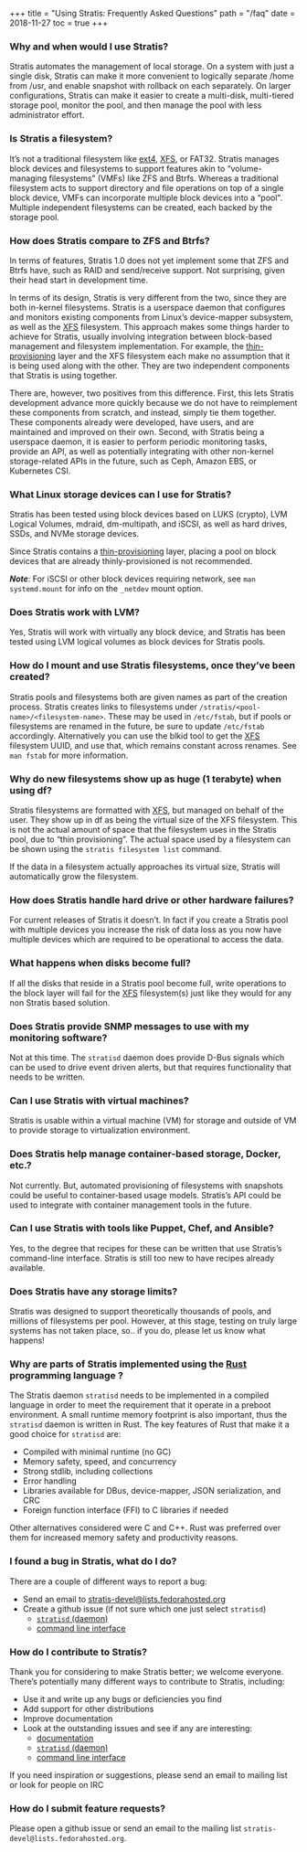 +++
title = "Using Stratis: Frequently Asked Questions"
path = "/faq"
date = 2018-11-27
toc = true
+++


### Why and when would I use Stratis?

Stratis automates the management of local storage. On a system with just a single disk, Stratis can make it more convenient to logically separate /home from /usr, and enable snapshot with rollback on each separately. On larger configurations, Stratis can make it easier to create a multi-disk, multi-tiered storage pool, monitor the pool, and then manage the pool with less administrator effort.

### Is Stratis a filesystem?

It’s not a traditional filesystem like [ext4](https://ext4.wiki.kernel.org/index.php/Main_Page), [XFS](https://en.wikipedia.org/wiki/XFS), or FAT32\. Stratis manages block devices and filesystems to support features akin to “volume-managing filesystems” (VMFs) like ZFS and Btrfs. Whereas a traditional filesystem acts to support directory and file operations on top of a single block device, VMFs can incorporate multiple block devices into a “pool”. Multiple independent filesystems can be created, each backed by the storage pool.

### How does Stratis compare to ZFS and Btrfs?

In terms of features, Stratis 1.0 does not yet implement some that ZFS and Btrfs have, such as RAID and send/receive support. Not surprising, given their head start in development time.

In terms of its design, Stratis is very different from the two, since they are both in-kernel filesystems. Stratis is a userspace daemon that configures and monitors existing components from Linux’s device-mapper subsystem, as well as the [XFS](https://en.wikipedia.org/wiki/XFS) filesystem. This approach makes some things harder to achieve for Stratis, usually involving integration between block-based management and filesystem implementation. For example, the [thin-provisioning](https://en.wikipedia.org/wiki/Thin_provisioning) layer and the XFS filesystem each make no assumption that it is being used along with the other. They are two independent components that Stratis is using together.

There are, however, two positives from this difference. First, this lets Stratis development advance more quickly because we do not have to reimplement these components from scratch, and instead, simply tie them together. These components already were developed, have users, and are maintained and improved on their own. Second, with Stratis being a userspace daemon, it is easier to perform periodic monitoring tasks, provide an API, as well as potentially integrating with other non-kernel storage-related APIs in the future, such as Ceph, Amazon EBS, or Kubernetes CSI.

### What Linux storage devices can I use for Stratis?

Stratis has been tested using block devices based on LUKS (crypto), LVM Logical Volumes, mdraid, dm-multipath, and iSCSI, as well as hard drives, SSDs, and NVMe storage devices.

Since Stratis contains a [thin-provisioning](https://en.wikipedia.org/wiki/Thin_provisioning) layer, placing a pool on block devices that are already thinly-provisioned is not recommended.

**_Note_**: For iSCSI or other block devices requiring network, see `man systemd.mount` for info on the `_netdev` mount option.

### Does Stratis work with LVM?

Yes, Stratis will work with virtually any block device, and Stratis has been tested using LVM logical volumes as block devices for Stratis pools.

### How do I mount and use Stratis filesystems, once they’ve been created?

Stratis pools and filesystems both are given names as part of the creation process. Stratis creates links to filesystems under `/stratis/<pool-name>/<filesystem-name>`. These may be used in `/etc/fstab`, but if pools or filesystems are renamed in the future, be sure to update `/etc/fstab` accordingly. Alternatively you can use the blkid tool to get the [XFS](https://en.wikipedia.org/wiki/XFS) filesystem UUID, and use that, which remains constant across renames. See `man fstab` for more information.

### Why do new filesystems show up as huge (1 terabyte) when using df?

Stratis filesystems are formatted with [XFS](https://en.wikipedia.org/wiki/XFS), but managed on behalf of the user. They show up in df as being the virtual size of the XFS filesystem. This is not the actual amount of space that the filesystem uses in the Stratis pool, due to “thin provisioning”. The actual space used by a filesystem can be shown using the `stratis filesystem list` command.

If the data in a filesystem actually approaches its virtual size, Stratis will automatically grow the filesystem.

### How does Stratis handle hard drive or other hardware failures?

For current releases of Stratis it doesn’t. In fact if you create a Stratis pool with multiple devices you increase the risk of data loss as you now have multiple devices which are required to be operational to access the data.

### What happens when disks become full?

If all the disks that reside in a Stratis pool become full, write operations to the block layer will fail for the [XFS](https://en.wikipedia.org/wiki/XFS) filesystem(s) just like they would for any non Stratis based solution.

### Does Stratis provide SNMP messages to use with my monitoring software?

Not at this time. The `stratisd` daemon does provide D-Bus signals which can be used to drive event driven alerts, but that requires functionality that needs to be written.

### Can I use Stratis with virtual machines?

Stratis is usable within a virtual machine (VM) for storage and outside of VM to provide storage to virtualization environment.

### Does Stratis help manage container-based storage, Docker, etc.?

Not currently. But, automated provisioning of filesystems with snapshots could be useful to container-based usage models. Stratis’s API could be used to integrate with container management tools in the future.

### Can I use Stratis with tools like Puppet, Chef, and Ansible?

Yes, to the degree that recipes for these can be written that use Stratis’s command-line interface. Stratis is still too new to have recipes already available.

### Does Stratis have any storage limits?

Stratis was designed to support theoretically thousands of pools, and millions of filesystems per pool. However, at this stage, testing on truly large systems has not taken place, so.. if you do, please let us know what happens!

### Why are parts of Stratis implemented using the [Rust](https://www.rust-lang.org/) programming language ?

The Stratis daemon `stratisd` needs to be implemented in a compiled language in order to meet the requirement that it operate in a preboot environment. A small runtime memory footprint is also important, thus the `stratisd` daemon is written in Rust. The key features of Rust that make it a good choice for `stratisd` are:

*   Compiled with minimal runtime (no GC)
*   Memory safety, speed, and concurrency
*   Strong stdlib, including collections
*   Error handling
*   Libraries available for DBus, device-mapper, JSON serialization, and CRC
*   Foreign function interface (FFI) to C libraries if needed

Other alternatives considered were C and C++. Rust was preferred over them for increased memory safety and productivity reasons.

### I found a bug in Stratis, what do I do?

There are a couple of different ways to report a bug:

*   Send an email to stratis-devel@lists.fedorahosted.org
*   Create a github issue (if not sure which one just select `stratisd`)
    *   [`stratisd` (daemon)](https://github.com/stratis-storage/stratisd/issues)
    *   [command line interface](https://github.com/stratis-storage/stratis-cli/issues)

### How do I contribute to Stratis?

Thank you for considering to make Stratis better; we welcome everyone. There’s potentially many different ways to contribute to Stratis, including:

*   Use it and write up any bugs or deficiencies you find
*   Add support for other distributions
*   Improve documentation
*   Look at the outstanding issues and see if any are interesting:
    *   [documentation](https://github.com/stratis-storage/stratis-docs/issues)
    *   [`stratisd` (daemon)](https://github.com/stratis-storage/stratisd/issues)
    *   [command line interface](https://github.com/stratis-storage/stratis-cli/issues)

If you need inspiration or suggestions, please send an email to mailing list or look for people on IRC

### How do I submit feature requests?

Please open a github issue or send an email to the mailing list `stratis-devel@lists.fedorahosted.org`.

[XFS]: https://en.wikipedia.org/wiki/XFS
[thin-provisioning]: https://en.wikipedia.org/wiki/Thin_provisioning
[Rust]: https://www.rust-lang.org/
